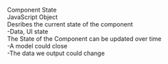 Component State </br>
JavaScript Object </br>
Desribes the current state of the component</br>
-Data, UI state </br>
The State of the Component can be updated over time</br>
-A model could close </br>
-The data we output could change </br>
